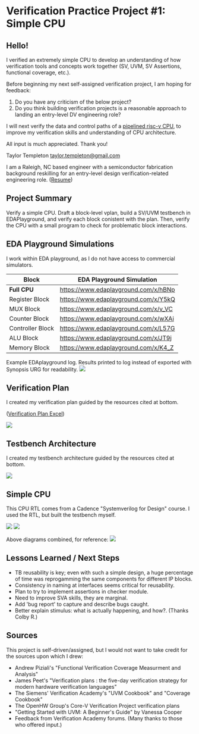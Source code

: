 # Verification Practice Project #1: Simple CPU

## Hello!

I verified an extremely simple CPU to develop an understanding of how verification tools and concepts work together (SV, UVM, SV Assertions, functional coverage, etc.).

Before beginning my next self-assigned verification project, I am hoping for feedback:

  1. Do you have any criticism of the below project?
  2. Do you think building verification projects is a reasonable approach to landing an entry-level DV engineering role?  

I will next verify the data and control paths of a [pipelined risc-v CPU](https://github.com/taylortempleton/SimpleCPU_RISC-V), to improve my verification skills and understanding of CPU architecture. 

All input is much appreciated.  Thank you!

Taylor Templeton
taylor.templeton@gmail.com

I am a Raleigh, NC based engineer with a semiconductor fabrication background reskilling for an entry-level design verification-related engineering role. ([Resume](https://github.com/taylortempleton/VerificationPractice_SimpleCPU/blob/main/Docs/2023_07_July_27_TaylorTempleton.pdf))


## Project Summary
Verify a simple CPU.  Draft a block-level vplan, build a SV/UVM testbench in EDAPlayground, and verify each block conistent with the plan. Then, verify the CPU with a small program to check for problematic block interactions.

## EDA Playground Simulations

I work within EDA playground, as I do not have access to commercial simulators.

| Block                | EDA Playground Simulation            |
|----------------------|--------------------------------------|
| **Full CPU**         | https://www.edaplayground.com/x/hBNp |
| Register Block       | https://www.edaplayground.com/x/Y5kQ |
| MUX Block            | https://www.edaplayground.com/x/v_VC |
| Counter Block        | https://www.edaplayground.com/x/wXAi |
| Controller Block     | https://www.edaplayground.com/x/L57G |
| ALU Block            | https://www.edaplayground.com/x/JT9j |
| Memory Block         | https://www.edaplayground.com/x/K4_Z |


Example EDAplayground log.  Results printed to log instead of exported with Synopsis URG for readability.
![](https://github.com/taylortempleton/VerificationPractice_SimpleCPU/blob/main/Docs/EDAPlaygroundExample_MarkedUp.png)


## Verification Plan

I created my verification plan guided by the resources cited at bottom.

([Verification Plan Excel](https://github.com/taylortempleton/VerificationPractice_SimpleCPU/blob/main/Docs/Draft_VerificationPlan.xlsx)) 

![](https://github.com/taylortempleton/VerificationPractice_SimpleCPU/blob/main/Docs/VerificationPlanSummary04.png)


## Testbench Architecture

I created my testbench architecture guided by the resources cited at bottom.

![](https://github.com/taylortempleton/VerificationPractice_SimpleCPU/blob/main/Docs/DraftTestbenchArchitecture_Complete.png)


## Simple CPU

This CPU RTL comes from a Cadence "Systemverilog for Design" course.  I used the RTL, but built the testbench myself.

![](https://github.com/taylortempleton/VerificationPractice_SimpleCPU/blob/main/Docs/CPUschematic_Opcodes_Snap.png)
![](https://github.com/taylortempleton/VerificationPractice_SimpleCPU/blob/main/Docs/StatemachineDecode_Snap.png)

Above diagrams combined, for reference:
![](https://github.com/taylortempleton/VerificationPractice_SimpleCPU/blob/main/Docs/simplecpu_whiteboard.jpg)


## Lessons Learned / Next Steps

* TB reusability is key; even with such a simple design, a huge percentage of time was reprogamming the same components for different IP blocks.
* Consistency in naming at interfaces seems critical for reusability.
* Plan to try to implement assertions in checker module.
* Need to improve SVA skills, they are marginal.
* Add 'bug report' to capture and describe bugs caught.
* Better explain stimulus: what is actually happening, and how?. (Thanks Colby R.)

## Sources
This project is self-driven/assigned, but I would not want to take credit for the sources upon which I drew:
* Andrew Piziali's "Functional Verification Coverage Measurment and Analysis"
* James Peet's  "Verification plans : the five-day verification strategy for modern hardware verification languages"
* The Siemens' Verification Academy's "UVM Cookbook" and "Coverage Cookbook"
* The OpenHW Group's Core-V Verification Project verification plans
* "Getting Started with UVM: A Beginner's Guide" by Vanessa Cooper
* Feedback from Verification Academy forums. (Many thanks to those who offered input.)

